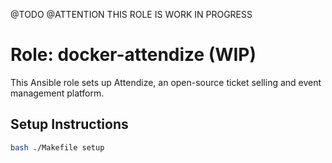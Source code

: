@TODO @ATTENTION THIS ROLE IS WORK IN PROGRESS

# Role: docker-attendize (WIP)

This Ansible role sets up Attendize, an open-source ticket selling and event management platform.

## Setup Instructions

```bash
bash ./Makefile setup
```